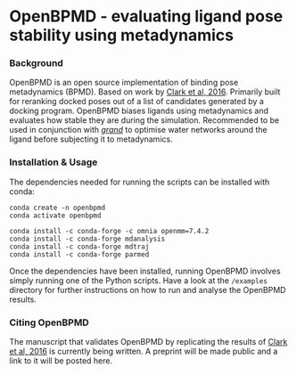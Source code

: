 # OpenBPMD - evaluating ligand pose stability using metadynamics

### Background 
OpenBPMD is an open source implementation of binding pose metadynamics (BPMD). Based on work by [Clark et al, 2016](https://doi.org/10.1021/acs.jctc.6b00201). Primarily built for reranking docked poses out of a list of candidates generated by a docking program. OpenBPMD biases ligands using metadynamics and evaluates how stable they are during the simulation. Recommended to be used in conjunction with [_grand_](https://github.com/essex-lab/grand) to optimise water networks around the ligand before subjecting it to metadynamics.

### Installation & Usage

The dependencies needed for running the scripts can be installed with conda:

```
conda create -n openbpmd
conda activate openbpmd

conda install -c conda-forge -c omnia openmm=7.4.2
conda install -c conda-forge mdanalysis
conda install -c conda-forge mdtraj
conda install -c conda-forge parmed
```

Once the dependencies have been installed, running OpenBPMD involves simply running one of the Python scripts. Have a look at the ```/examples``` directory for further instructions on how to run and analyse the OpenBPMD results.

### Citing OpenBPMD

The manuscript that validates OpenBPMD by replicating the results of [Clark et al, 2016](https://doi.org/10.1021/acs.jctc.6b00201) is currently being written. A preprint will be made public and a link to it will be posted here.
